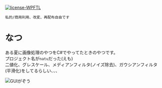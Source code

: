 [![license-WPFTL](https://img.shields.io/badge/license-WTFPL-green)](http://www.wtfpl.net)

```私的/商用利用、改変、再配布自由です```

# なつ
ある夏に画像処理のやつをC#でやってたときのやつです。  
プロジェクト名が`natu`だった(えも)  
二値化、グレスケール、メディアンフィルタ(ノイズ除去)、ガウシアンフィルタ(平滑化)をしてるらしい、、、  

![GUIがぞう](mudai.PNG)
